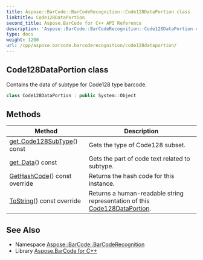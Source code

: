 ```yaml
---
title: Aspose::BarCode::BarCodeRecognition::Code128DataPortion class
linktitle: Code128DataPortion
second_title: Aspose.BarCode for C++ API Reference
description: 'Aspose::BarCode::BarCodeRecognition::Code128DataPortion class. Contains the data of subtype for Code128 type barcode in C++.'
type: docs
weight: 1200
url: /cpp/aspose.barcode.barcoderecognition/code128dataportion/
---
```

## Code128DataPortion class


Contains the data of subtype for Code128 type barcode.

```cpp
class Code128DataPortion : public System::Object
```

## Methods

| Method | Description |
| --- | --- |
| [get_Code128SubType](./get_code128subtype/)() const | Gets the type of Code128 subset. |
| [get_Data](./get_data/)() const | Gets the part of code text related to subtype. |
| [GetHashCode](./gethashcode/)() const override | Returns the hash code for this instance. |
| [ToString](./tostring/)() const override | Returns a human-readable string representation of this [Code128DataPortion](./). |
## See Also

* Namespace [Aspose::BarCode::BarCodeRecognition](../)
* Library [Aspose.BarCode for C++](../../)
